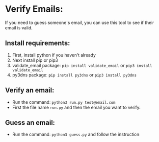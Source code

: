 # Verify Emails:

If you need to guess someone's email, you can use this tool to see if their email is valid.

## Install requirements:
1. First, install python if you haven't already
2. Next install pip or pip3
3. validate_email package: `pip install validate_email` or `pip3 install validate_email`
4. py3dns package: `pip install py3dns`  or `pip3 install py3dns`


## Verify an email:
- Run the command: `python3 run.py test@email.com`
- First the file name `run.py` and then the email you want to verify.


## Guess an email:
- Run the command: `python3 guess.py` and follow the instruction
